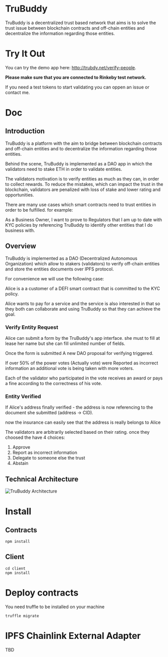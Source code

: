 # TruBuddy
TruBuddy is a decentralized trust based network that aims is to solve the trust issue between blockchain contracts and off-chain entities and decentralize the information regarding those entities.

# Try It Out
You can try the demo app here: http://trubdy.net/verify-people.

**Please make sure that you are connected to Rinkeby test network.**

If you need a test tokens to start validating you can oppen an issue or contact me.

# Doc
## Introduction
TruBuddy is a platform with the aim to bridge between blockchain contracts and off-chain entities and to decentralize the information regarding those entities.

Behind the scene, TruBuddy is implemented as a DAO app in which the validators need to stake ETH in order to validate entities.

The validators motivation is to verify entities as much as they can, in order to collect rewards. To reduce the mistakes, which can impact the trust in the blockchain, validators are penalized with loss of stake and lower rating and opportunities.

There are many use cases which smart contracts need to trust entities in order to be fulfilled. for example:

As a Business Owner, I want to prove to Regulators that I am up to date with KYC policies by referencing TruBuddy to identify other entities that I do business with.

## Overview
TruBuddy is implemented as a DAO (Decentralized Autonomous Organization) which allow to stakers (validators) to verify off-chain entities and store the entities documents over IPFS protocol.

For convenience we will use the following case:

Alice is a a customer of a DEFI smart contract that is committed to the KYC policy.

Alice wants to pay for a service and the service is also interested in that so they both can collaborate and using TruBuddy  so that they can achieve the goal.
### Verify Entity Request
Alice can submit a form by the TruBuddy's app interface. she must to fill at lease her name but she can fill unlimited number of fields.

Once the form is submitted A new DAO proposal for verifying triggered.

If over 50% of the power votes (Actually vote) were Reported as incorrect information an additional vote is being taken with more voters. 

Each of the validator who participated in the vote receives an award or pays a fine according to the correctness of his vote.

### Entity Verified
If Alice's address finally verified - the address is now referencing to the document she submitted (address -> CID).

now the insurance can easily see that the address is really belongs to Alice

The validators are arbitrarily selected based on their rating. once they choosed the have 4 choices:

1. Approve
2. Report as incorrect information
3. Delegate to someone else the trust
4. Abstain

## Technical Architecture
![TruBuddy Architecture ](http://trubdy.net/architecture.png)
# Install
## Contracts
```
npm install
```

## Client
```
cd client
npm install
```

# Deploy contracts
You need truffle to be installed on your machine
```
truffle migrate
```

# IPFS Chainlink External Adapter
TBD
